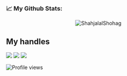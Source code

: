 ### 📈 My Github Stats:
<p align="center"> <img src="https://github-readme-stats.vercel.app/api?username=ShahjalalShohag&show_icons=true&theme=gotham" alt="ShahjalalShohag" />
  
## My handles
 [<img src="https://img.shields.io/badge/ShahjalalShohag-211e1b?style=for-the-badge&logo=LINKEDIN&logoColor=79740e">](https://www.linkedin.com/in/shahjalal-shohag-394332156/)
 [<img src="https://img.shields.io/badge/ShahjalalShohag-211e1b?style=for-the-badge&logo=SVG&logoColor=79740e">](https://profile-summary-for-github.com/user/ShahjalalShohag) 
 [<img src="https://img.shields.io/badge/YouKn0wWho-211e1b?style=for-the-badge&logo=SVG&logoColor=79740e">](https://codeforces.com/profile/YouKn0wWho) 

![Profile views](https://gpvc.arturio.dev/ShahjalalShohag)
